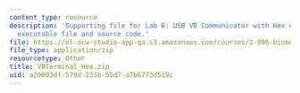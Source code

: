 ```yaml
---
content_type: resource
description: 'Supporting file for Lab 6: USB VB Communicator with Hex output. Includes
  executable file and source code.'
file: https://ol-ocw-studio-app-qa.s3.amazonaws.com/courses/2-996-biomedical-devices-design-laboratory-fall-2007/a20003df579d233b55d7a7b6773d519c_VBTerminal_Hex.zip
file_type: application/zip
resourcetype: Other
title: VBTerminal_Hex.zip
uid: a20003df-579d-233b-55d7-a7b6773d519c
---
```

